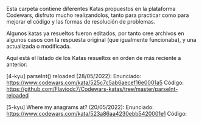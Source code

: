 Esta carpeta contiene diferentes Katas propuestos en la plataforma Codewars, disfruto mucho realizandolos, tanto para practicar como para mejorar el código y las formas de resolución de problemas.

Algunos katas ya resueltos fueron editados, por tanto cree archivos en algunos casos con la respuesta original (que igualmente funcionaba), y una actualizada o modificada.

Aquí está el listado de los Katas resueltos en orden de más reciente a anterior:

[4-kyu] parseInt() reloaded (28/05/2022):
Enunciado: https://www.codewars.com/kata/525c7c5ab6aecef16e0001a5
Código: https://github.com/Flaviodc7/Codewars-katas/tree/master/parseInt-reloaded

[5-kyu] Where my anagrams at? (20/05/2022):
Enunciado: https://www.codewars.com/kata/523a86aa4230ebb5420001e1
Código: 